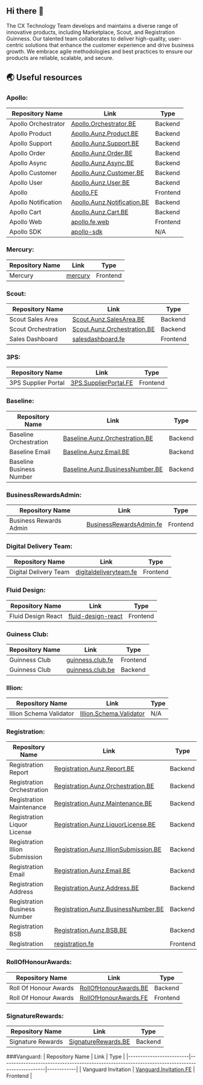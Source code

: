 ## Hi there 👋

The CX Technology Team develops and maintains a diverse range of innovative products, including Marketplace, Scout, and Registration Guinness. Our talented team collaborates to deliver high-quality, user-centric solutions that enhance the customer experience and drive business growth. We embrace agile methodologies and best practices to ensure our products are reliable, scalable, and secure.

## 🌏 Useful resources

### Apollo:
| Repository Name                      | Link                                                                                                           | Type       |
|--------------------------------------|--------------------------------------------------------------------------------------------------------------|------------|
| Apollo Orchestrator               | [Apollo.Orchestrator.BE](https://github.com/cxtechnology/Apollo.Orchestrator.BE)                             | Backend    |
| Apollo Product               | [Apollo.Aunz.Product.BE](https://github.com/cxtechnology/Apollo.Aunz.Product.BE)                             | Backend    |
| Apollo Support               | [Apollo.Aunz.Support.BE](https://github.com/cxtechnology/Apollo.Aunz.Support.BE)                             | Backend    |
| Apollo Order                 | [Apollo.Aunz.Order.BE](https://github.com/cxtechnology/Apollo.Aunz.Order.BE)                                 | Backend    |
| Apollo Async                 | [Apollo.Aunz.Async.BE](https://github.com/cxtechnology/Apollo.Aunz.Async.BE)                                 | Backend    |
| Apollo Customer              | [Apollo.Aunz.Customer.BE](https://github.com/cxtechnology/Apollo.Aunz.Customer.BE)                           | Backend    |
| Apollo User                  | [Apollo.Aunz.User.BE](https://github.com/cxtechnology/Apollo.Aunz.User.BE)                                   | Backend    |
| Apollo                            | [Apollo.FE](https://github.com/cxtechnology/Apollo.FE)                                                       | Frontend   |
| Apollo Notification          | [Apollo.Aunz.Notification.BE](https://github.com/cxtechnology/Apollo.Aunz.Notification.BE)                   | Backend    |
| Apollo Cart                  | [Apollo.Aunz.Cart.BE](https://github.com/cxtechnology/Apollo.Aunz.Cart.BE)                                   | Backend    |
| Apollo Web                        | [apollo.fe.web](https://github.com/cxtechnology/apollo.fe.web)                                               | Frontend   |
| Apollo SDK      | [apollo-sdk](https://github.com/cxtechnology/apollo-sdk)            | N/A      |

### Mercury:
| Repository Name | Link                                                                        | Type     |
|-----------------|-------------------------------------------------------------------------|----------|
| Mercury         | [mercury](https://github.com/cxtechnology/mercury)                      | Frontend      |

### Scout:
| Repository Name               | Link                                                                                                    | Type       |
|-------------------------------|-------------------------------------------------------------------------------------------------------|------------|
| Scout Sales Area     | [Scout.Aunz.SalesArea.BE](https://github.com/cxtechnology/Scout.Aunz.SalesArea.BE)                    | Backend    |
| Scout Orchestration   | [Scout.Aunz.Orchestration.BE](https://github.com/cxtechnology/Scout.Aunz.Orchestration.BE)            | Backend    |
| Sales Dashboard   | [salesdashboard.fe](https://github.com/cxtechnology/salesdashboard.fe)               | Frontend   |

### 3PS:
| Repository Name        | Link                                                                                        | Type       |
|-----------------------|-------------------------------------------------------------------------------------------|------------|
| 3PS Supplier Portal | [3PS.SupplierPortal.FE](https://github.com/cxtechnology/3PS.SupplierPortal.FE)           | Frontend |

### Baseline:
| Repository Name                   | Link                                                                                                       | Type       |
|-----------------------------------|----------------------------------------------------------------------------------------------------------|------------|
| Baseline Orchestration    | [Baseline.Aunz.Orchestration.BE](https://github.com/cxtechnology/Baseline.Aunz.Orchestration.BE)         | Backend    |
| Baseline Email            | [Baseline.Aunz.Email.BE](https://github.com/cxtechnology/Baseline.Aunz.Email.BE)                         | Backend    |
| Baseline Business Number   | [Baseline.Aunz.BusinessNumber.BE](https://github.com/cxtechnology/Baseline.Aunz.BusinessNumber.BE)       | Backend    |

### BusinessRewardsAdmin:
| Repository Name           | Link                                                                                             | Type       |
|---------------------------|------------------------------------------------------------------------------------------------|------------|
| Business Rewards Admin   | [BusinessRewardsAdmin.fe](https://github.com/cxtechnology/BusinessRewardsAdmin.fe)             | Frontend   |

### Digital Delivery Team:
| Repository Name      | Link                                                                                     | Type       |
|----------------------|----------------------------------------------------------------------------------------|------------|
| Digital Delivery Team | [digitaldeliveryteam.fe](https://github.com/cxtechnology/digitaldeliveryteam.fe)     | Frontend   |

### Fluid Design:
| Repository Name    | Link                                                                                   | Type       |
|--------------------|--------------------------------------------------------------------------------------|------------|
| Fluid Design React | [fluid-design-react](https://github.com/cxtechnology/fluid-design-react)            | Frontend   |

### Guiness Club:
| Repository Name     | Link                                                                                | Type       |
|---------------------|----------------------------------------------------------------------------------|------------|
| Guinness Club    | [guinness.club.fe](https://github.com/cxtechnology/guinness.club.fe)            | Frontend   |
| Guinness Club    | [guinness.club.be](https://github.com/cxtechnology/guinness.club.be)            | Backend    |

### Illion:
| Repository Name         | Link                                                                                       | Type     |
|-------------------------|-----------------------------------------------------------------------------------------|----------|
| Illion Schema Validator | [Illion.Schema.Validator](https://github.com/cxtechnology/Illion.Schema.Validator)     | N/A      |

### Registration:
| Repository Name                       | Link                                                                                                                      | Type       |
|---------------------------------------|------------------------------------------------------------------------------------------------------------------------|------------|
| Registration Report           | [Registration.Aunz.Report.BE](https://github.com/cxtechnology/Registration.Aunz.Report.BE)                               | Backend    |
| Registration Orchestration    | [Registration.Aunz.Orchestration.BE](https://github.com/cxtechnology/Registration.Aunz.Orchestration.BE)                 | Backend    |
| Registration Maintenance      | [Registration.Aunz.Maintenance.BE](https://github.com/cxtechnology/Registration.Aunz.Maintenance.BE)                     | Backend    |
| Registration Liquor License    | [Registration.Aunz.LiquorLicense.BE](https://github.com/cxtechnology/Registration.Aunz.LiquorLicense.BE)                 | Backend    |
| Registration Illion Submission | [Registration.Aunz.IllionSubmission.BE](https://github.com/cxtechnology/Registration.Aunz.IllionSubmission.BE)           | Backend    |
| Registration Email            | [Registration.Aunz.Email.BE](https://github.com/cxtechnology/Registration.Aunz.Email.BE)                                 | Backend    |
| Registration Address          | [Registration.Aunz.Address.BE](https://github.com/cxtechnology/Registration.Aunz.Address.BE)                             | Backend    |
| Registration Business Number   | [Registration.Aunz.BusinessNumber.BE](https://github.com/cxtechnology/Registration.Aunz.BusinessNumber.BE)               | Backend    |
| Registration BSB              | [Registration.Aunz.BSB.BE](https://github.com/cxtechnology/Registration.Aunz.BSB.BE)                                     | Backend    |
| Registration | [registration.fe](https://github.com/cxtechnology/registration.fe)         | Frontend   |

### RollOfHonourAwards:
| Repository Name           | Link                                                                                                     | Type       |
|---------------------------|--------------------------------------------------------------------------------------------------------|------------|
| Roll Of Honour Awards     | [RollOfHonourAwards.BE](https://github.com/cxtechnology/RollOfHonourAwards.BE)                         | Backend    |
| Roll Of Honour Awards     | [RollOfHonourAwards.FE](https://github.com/cxtechnology/RollOfHonourAwards.FE)                         | Frontend   |

### SignatureRewards:
| Repository Name     | Link                                                                                        | Type       |
|---------------------|-----------------------------------------------------------------------------------------|------------|
| Signature Rewards | [SignatureRewards.BE](https://github.com/cxtechnology/SignatureRewards.BE)              | Backend    |

###Vanguard:
| Repository Name         | Link                                                                                             | Type       |
|-------------------------|------------------------------------------------------------------------------------------------|------------|
| Vanguard Invitation  | [Vanguard.Invitation.FE](https://github.com/cxtechnology/Vanguard.Invitation.FE)               | Frontend   |
